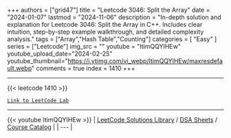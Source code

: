 
+++
authors = ["grid47"]
title = "Leetcode 3046: Split the Array"
date = "2024-01-07"
lastmod = "2024-11-06"
description = "In-depth solution and explanation for Leetcode 3046: Split the Array in C++. Includes clear intuition, step-by-step example walkthrough, and detailed complexity analysis."
tags = ["Array","Hash Table","Counting"]
categories = [
    "Easy"
]
series = ["Leetcode"]
img_src = ""
youtube = "ItimQQYIHEw"
youtube_upload_date="2024-02-25"
youtube_thumbnail="https://i.ytimg.com/vi_webp/ItimQQYIHEw/maxresdefault.webp"
comments = true
index = 1410
+++



---
{{< leetcode 1410 >}}

[`Link to LeetCode Lab`](https://leetcode.com/problems/split-the-array/description/)

---
{{< youtube ItimQQYIHEw >}}
| [LeetCode Solutions Library](https://grid47.xyz/leetcode/) / [DSA Sheets](https://grid47.xyz/sheets/) / [Course Catalog](https://grid47.xyz/courses/) |
| --- |
